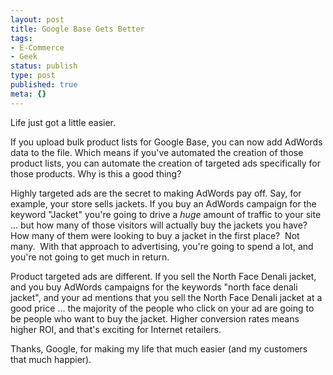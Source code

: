 ```yaml
---
layout: post
title: Google Base Gets Better
tags:
- E-Commerce
- Geek
status: publish
type: post
published: true
meta: {}
---
```

Life just got a little easier.

If you upload bulk product lists for Google Base, you can now add AdWords data to the file.  Which means if you've automated the creation of those product lists, you can automate the creation of targeted ads specifically for those products.  Why is this a good thing?

Highly targeted ads are the secret to making AdWords pay off.  Say, for example, your store sells jackets.  If you buy an AdWords campaign for the keyword "Jacket" you're going to drive a <em>huge</em> amount of traffic to your site ... but how many of those visitors will actually buy the jackets you have?  How many of them were looking to buy a jacket in the first place?  Not many.  With that approach to advertising, you're going to spend a lot, and you're not going to get much in return.

Product targeted ads are different.  If you sell the North Face Denali jacket, and you buy AdWords campaigns for the keywords "north face denali jacket", and your ad mentions that you sell the North Face Denali jacket at a good price ... the majority of the people who click on your ad are going to be people who want to buy the jacket.  Higher conversion rates means higher ROI, and that's exciting for Internet retailers.

Thanks, Google, for making my life that much easier (and my customers that much happier).
